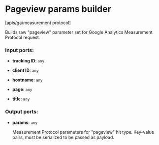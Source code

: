 # Pageview params builder

[apis/ga/measurement protocol]

Builds raw "pageview" parameter set for Google Analytics Measurement Protocol request.

### Input ports:

* __tracking ID__: `any`


* __client ID__: `any`


* __hostname__: `any`


* __page__: `any`


* __title__: `any`

### Output ports:

* __params__: `any`

    Measurement Protocol parameters for "pageview" hit type. Key-value pairs, must be serialized to be passed as payload.


